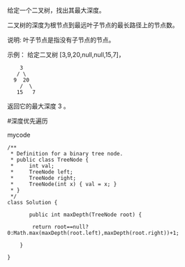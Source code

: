 给定一个二叉树，找出其最大深度。

二叉树的深度为根节点到最远叶子节点的最长路径上的节点数。

说明: 叶子节点是指没有子节点的节点。

示例：
给定二叉树 [3,9,20,null,null,15,7]，
```
    3
   / \
  9  20
    /  \
   15   7
 ```
返回它的最大深度 3 。

#深度优先遍历

mycode
```
/**
 * Definition for a binary tree node.
 * public class TreeNode {
 *     int val;
 *     TreeNode left;
 *     TreeNode right;
 *     TreeNode(int x) { val = x; }
 * }
 */
class Solution {
         
       public int maxDepth(TreeNode root) {
         
		return root==null?0:Math.max(maxDepth(root.left),maxDepth(root.right))+1;
		
    }
    
}
```
